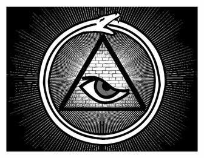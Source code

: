 ![logo](https://github.com/the-Electric-Tantra-Linux/.github/blob/main/new-logo-line-nova.png?raw=true)
